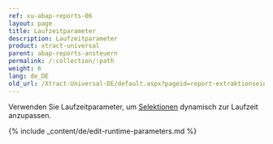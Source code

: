```yaml
---
ref: xu-abap-reports-06
layout: page
title: Laufzeitparameter
description: Laufzeitparameter
product: xtract-universal
parent: abap-reports-ansteuern
permalink: /:collection/:path
weight: 6
lang: de_DE
old_url: /Xtract-Universal-DE/default.aspx?pageid=report-extraktionseinstellungen
---
```



Verwenden Sie Laufzeitparameter, um [Selektionen](./report-variants-and-selections#selektionen-bearbeiten) dynamisch zur Laufzeit anzupassen.<br>


{% include _content/de/edit-runtime-parameters.md %}
